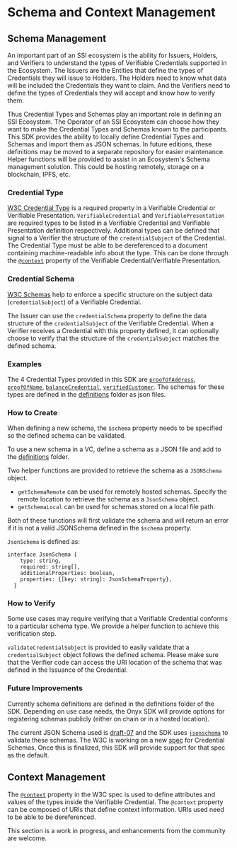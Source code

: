 # Schema and Context Management

## Schema Management

An important part of an SSI ecosystem is the ability for Issuers, Holders, and Verifiers to understand the types of Verifiable Credentials supported in the Ecosystem.  The Issuers are the Entities that define the types of Credentials they will issue to Holders. The Holders need to know what data will be included the Credentials they want to claim. And the Verifiers need to define the types of Credentials they will accept and know how to verify them.

Thus Credential Types and Schemas play an important role in defining an SSI Ecosystem. The Operator of an SSI Ecosystem can choose how they want to make the Credential Types and Schemas known to the participants. This SDK provides the ability to locally define Credential Types and Schemas and import them as JSON schemas. In future editions, these definitions may be moved to a separate repository for easier maintenance. Helper functions will be provided to assist in an Ecosystem's Schema management solution. This could be hosting remotely, storage on a blockchain, IPFS, etc.

### Credential Type

[W3C Credential Type](https://www.w3.org/TR/vc-data-model/#types) is a required property in a Verifiable Credential or Verifiable Presentation. `VerifiableCredential` and `VerifiablePresentation` are required types to be listed in a Verifiable Credential and Verifiable Presentation definition respectively. Additional types can be defined that signal to a Verifier the structure of the `credentialSubject` of the Credential. The Credential Type must be able to be dereferenced to a document containing machine-readable info about the type. This can be done through the [`@context`](https://www.w3.org/TR/vc-data-model/#contexts) property of the Verifiable Credential/Verifiable Presentation.

### Credential Schema

[W3C Schemas](https://www.w3.org/TR/vc-data-model/#data-schemas) help to enforce a specific structure on the subject data (`credentialSubject`) of a Verifiable Credential.

The Issuer can use the `credentialSchema` property to define the data structure of the `credentialSubject` of the Verifiable Credential.  When a Verifier receives a Credential with this property defined, it can optionally choose to verify that the structure of the `credentialSubject` matches the defined schema.

### Examples
The 4 Credential Types provided in this SDK are [`proofOfAddress`](src/services/common/schemas/definitions/proofOfAddress.json), [`proofOfName`](src/services/common/schemas/definitions/proofOfName.json), [`balanceCredential`](src/services/common/schemas/definitions/proofOfBalance.json), [`verifiedCustomer`](src/services/common/schemas/definitions/verifiedCustomer.json). The schemas for these types are defined in the [definitions](src/services/common/schemas/definitions) folder as json files.

### How to Create

When defining a new schema, the `$schema` property needs to be specified so the defined schema can be validated.

To use a new schema in a VC, define a schema as a JSON file and add to the [definitions](definitions) folder.

Two helper functions are provided to retrieve the schema as a `JSONSchema` object.
* `getSchemaRemote` can be used for remotely hosted schemas. Specify the remote location to retrieve the schema as a `JsonSchema` object. 
* `getSchemaLocal` can be used for schemas stored on a local file path.

Both of these functions will first validate the schema and will return an error if it is not a valid JSONSchema defined in the `$schema` property.

`JsonSchema` is defined as:

```shell
interface JsonSchema {
    type: string,
    required: string[],
    additionalProperties: boolean,
    properties: {[key: string]: JsonSchemaProperty},
  }
```

### How to Verify

Some use cases may require verifying that a Verifiable Credential conforms to a particular schema type. We provide a helper function to achieve this verification step.

`validateCredentialSubject` is provided to easily validate that a `credentialSubject` object follows the defined schema.
Please make sure that the Verifier code can access the URI location of the schema that was defined in the Issuance of the Credential.

### Future Improvements

Currently schema definitions are defined in the definitions folder of the SDK. Depending on use case needs, the Onyx SDK will provide options for registering schemas publicly (either on chain or in a hosted location).

The current JSON Schema used is [draft-07](https://json-schema.org/specification-links.html#draft-7) and the SDK uses [`jsonschema`](https://github.com/tdegrunt/jsonschema) to validate these schemas. The W3C is working on a new [spec](https://www.w3.org/TR/vc-json-schema/) for Credential Schemas. Once this is finalized, this SDK will provide support for that spec as the default.

## Context Management

The [`@context`](https://www.w3.org/TR/vc-data-model/#contexts) property in the W3C spec is used to define attributes and values of the types inside the Verifiable Credential. The `@context` property can be composed of URIs that define context information. URIs used need to be able to be dereferenced.

This section is a work in progress, and enhancements from the community are welcome.
